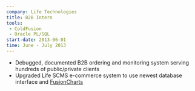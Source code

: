```yaml
---
company: Life Technologies
title: B2B Intern
tools:
 - ColdFusion
 - Oracle PL/SQL
start-date: 2013-06-01
time: June - July 2013
---
```

 - Debugged, documented B2B ordering and monitoring system serving hundreds of public/private clients
 - Upgraded Life SCMS e-commerce system to use newest database interface and [FusionCharts](http://www.fusioncharts.com/)
